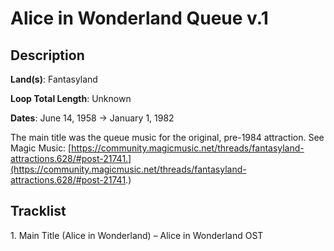 # Alice in Wonderland Queue v.1

## Description

**Land(s)**: Fantasyland

**Loop Total Length**: Unknown

**Dates**: June 14, 1958 → January 1, 1982

The main title was the queue music for the original, pre-1984 attraction. See Magic Music: [https://community.magicmusic.net/threads/fantasyland-attractions.628/#post-21741.](https://community.magicmusic.net/threads/fantasyland-attractions.628/#post-21741.)

## Tracklist

1\. Main Title (Alice in Wonderland) – Alice in Wonderland OST


